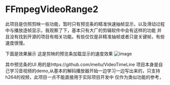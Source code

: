 # FFmpegVideoRange2
 
此项目是仿照剪映一些功能，暂时只有预览条的精准快速抽帧显示，以及滑动过程中与播放逐帧显示，我观察了下，基本只有大厂的剪辑软件中会有这样的功能
并且没有找到开源的项目有相关功能。有些仅仅是非精准抽帧或者只是关键帧，有些速度很慢。

下面是效果展示
这是剪映的预览条加载显示的速度效果
![image](http://mytuchuang.test.upcdn.net/MyVideo_1_small.gif)







其中预览条的UI 用的是https://github.com/meitu/VideoTimeLine
项目本身是自己学习音视频的demo,从基本的解码播放器开始一边学习一边写出来的，只支持h264的视频，此项目一点不能直接用于实际项目开发中
仅作为类似功能的参考，

